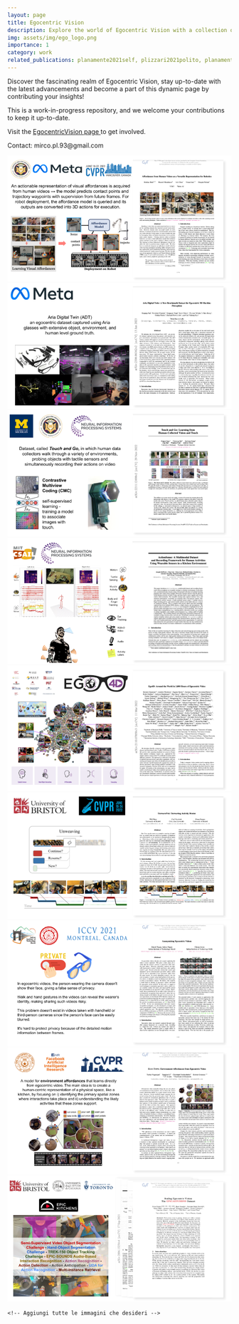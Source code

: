 ```yaml
---
layout: page
title: Egocentric Vision
description: Explore the world of Egocentric Vision with a collection of research papers, datasets, challenges, and practical applications.
img: assets/img/ego_logo.png
importance: 1
category: work
related_publications: planamente2021self, plizzari2021polito, planamente2019leveraging, planamente2022domain, plizzari2022e2, plananamente2022test, planamente2022polito, goletto2023bringing, neubert2023lcmv, peirone2022test, planamente2023multi
---
```



 <div class="row">
        <p>Discover the fascinating realm of Egocentric Vision, stay up-to-date with the latest advancements and become a part of this dynamic page by contributing your insights!</p>
        <p>This is a work-in-progress repository, and we welcome your contributions to keep it up-to-date.</p>
        <p>Visit the <a href="https://egocentricvision.github.io/EgocentricVision/" target="_blank">EgocentricVision page </a> to get involved.</p>
        <p class="contact">Contact: mirco.pl.93@gmail.com</p>
    </div>

<div class="row">
    <div><img src="/assets/img/egocentric_vision_image/egovideo_to_robot.png" alt="Immagine 2023" class="carousel-image"></div>
    <div><img src="/assets/img/egocentric_vision_image/ProjectAria.png" alt="Immagine 2023" class="carousel-image"></div>
    <div><img src="/assets/img/egocentric_vision_image/TouchAndGo.png" alt="Immagine nips22" class="carousel-image"></div>
    <div><img src="/assets/img/egocentric_vision_image/ActionSense.png" alt="Immagine nips22" class="carousel-image"></div>
    <div><img src="/assets/img/egocentric_vision_image/ego4d.png" alt="Immagine cvpr22" class="carousel-image"></div>
    <div><img src="/assets/img/egocentric_vision_image/UnweaveNet.png" alt="Immagine cvpr22" class="carousel-image"></div>
    <div><img src="/assets/img/egocentric_vision_image/EgoPrivacy.png" alt="Immagine iccv21" class="carousel-image"></div>
    <div><img src="/assets/img/egocentric_vision_image/Egotopo.png" alt="Immagine cvpr20" class="carousel-image"></div>
    <div><img src="/assets/img/egocentric_vision_image/EK.png" alt="Immagine eccv18" class="carousel-image"></div>
    <!--EGOTOPO -->
    <!--Ego4d -->
    <!--EK challenge -->

    <!-- Aggiungi tutte le immagini che desideri -->
</div>


